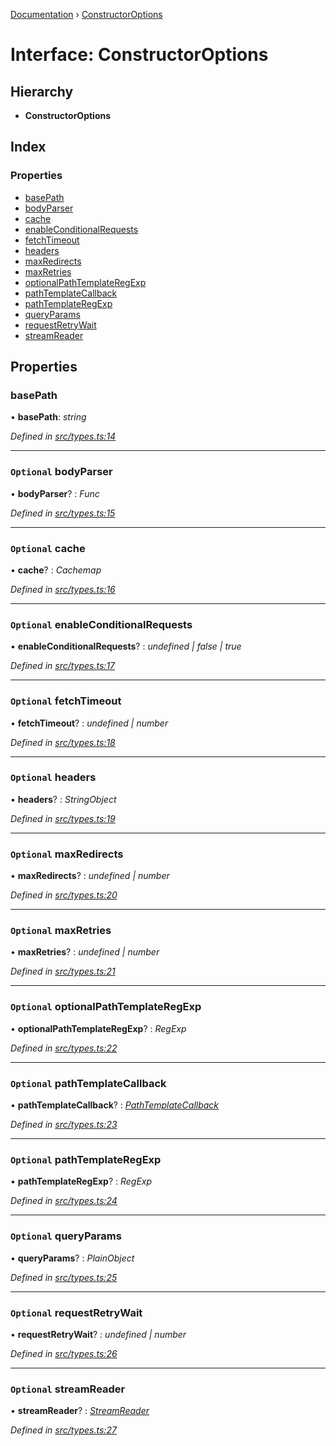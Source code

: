 [Documentation](../README.md) › [ConstructorOptions](constructoroptions.md)

# Interface: ConstructorOptions

## Hierarchy

* **ConstructorOptions**

## Index

### Properties

* [basePath](constructoroptions.md#basepath)
* [bodyParser](constructoroptions.md#optional-bodyparser)
* [cache](constructoroptions.md#optional-cache)
* [enableConditionalRequests](constructoroptions.md#optional-enableconditionalrequests)
* [fetchTimeout](constructoroptions.md#optional-fetchtimeout)
* [headers](constructoroptions.md#optional-headers)
* [maxRedirects](constructoroptions.md#optional-maxredirects)
* [maxRetries](constructoroptions.md#optional-maxretries)
* [optionalPathTemplateRegExp](constructoroptions.md#optional-optionalpathtemplateregexp)
* [pathTemplateCallback](constructoroptions.md#optional-pathtemplatecallback)
* [pathTemplateRegExp](constructoroptions.md#optional-pathtemplateregexp)
* [queryParams](constructoroptions.md#optional-queryparams)
* [requestRetryWait](constructoroptions.md#optional-requestretrywait)
* [streamReader](constructoroptions.md#optional-streamreader)

## Properties

###  basePath

• **basePath**: *string*

*Defined in [src/types.ts:14](https://github.com/badbatch/getta/blob/1de8279/src/types.ts#L14)*

___

### `Optional` bodyParser

• **bodyParser**? : *Func*

*Defined in [src/types.ts:15](https://github.com/badbatch/getta/blob/1de8279/src/types.ts#L15)*

___

### `Optional` cache

• **cache**? : *Cachemap*

*Defined in [src/types.ts:16](https://github.com/badbatch/getta/blob/1de8279/src/types.ts#L16)*

___

### `Optional` enableConditionalRequests

• **enableConditionalRequests**? : *undefined | false | true*

*Defined in [src/types.ts:17](https://github.com/badbatch/getta/blob/1de8279/src/types.ts#L17)*

___

### `Optional` fetchTimeout

• **fetchTimeout**? : *undefined | number*

*Defined in [src/types.ts:18](https://github.com/badbatch/getta/blob/1de8279/src/types.ts#L18)*

___

### `Optional` headers

• **headers**? : *StringObject*

*Defined in [src/types.ts:19](https://github.com/badbatch/getta/blob/1de8279/src/types.ts#L19)*

___

### `Optional` maxRedirects

• **maxRedirects**? : *undefined | number*

*Defined in [src/types.ts:20](https://github.com/badbatch/getta/blob/1de8279/src/types.ts#L20)*

___

### `Optional` maxRetries

• **maxRetries**? : *undefined | number*

*Defined in [src/types.ts:21](https://github.com/badbatch/getta/blob/1de8279/src/types.ts#L21)*

___

### `Optional` optionalPathTemplateRegExp

• **optionalPathTemplateRegExp**? : *RegExp*

*Defined in [src/types.ts:22](https://github.com/badbatch/getta/blob/1de8279/src/types.ts#L22)*

___

### `Optional` pathTemplateCallback

• **pathTemplateCallback**? : *[PathTemplateCallback](../README.md#pathtemplatecallback)*

*Defined in [src/types.ts:23](https://github.com/badbatch/getta/blob/1de8279/src/types.ts#L23)*

___

### `Optional` pathTemplateRegExp

• **pathTemplateRegExp**? : *RegExp*

*Defined in [src/types.ts:24](https://github.com/badbatch/getta/blob/1de8279/src/types.ts#L24)*

___

### `Optional` queryParams

• **queryParams**? : *PlainObject*

*Defined in [src/types.ts:25](https://github.com/badbatch/getta/blob/1de8279/src/types.ts#L25)*

___

### `Optional` requestRetryWait

• **requestRetryWait**? : *undefined | number*

*Defined in [src/types.ts:26](https://github.com/badbatch/getta/blob/1de8279/src/types.ts#L26)*

___

### `Optional` streamReader

• **streamReader**? : *[StreamReader](../README.md#streamreader)*

*Defined in [src/types.ts:27](https://github.com/badbatch/getta/blob/1de8279/src/types.ts#L27)*
